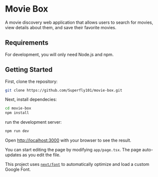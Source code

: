 # Movie Box

A movie discovery web application that allows users to search for movies, view details about them, and save their favorite movies.

## Requirements

For development, you will only need Node.js and npm.

## Getting Started

First, clone the repository:

```bash
git clone https://github.com/Superfly101/movie-box.git
```

Next, install dependecies:

```bash
cd movie-box
npm install
```

run the development server:

```bash
npm run dev
```

Open [http://localhost:3000](http://localhost:3000) with your browser to see the result.

You can start editing the page by modifying `app/page.tsx`. The page auto-updates as you edit the file.

This project uses [`next/font`](https://nextjs.org/docs/basic-features/font-optimization) to automatically optimize and load a custom Google Font.
